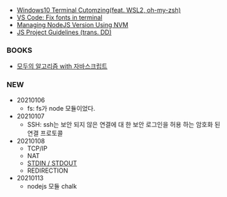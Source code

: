 - [Windows10 Terminal Cutomzing(feat. WSL2, oh-my-zsh)](https://mong9data.tistory.com/113)
- [VS Code: Fix fonts in terminal](https://medium.com/@hippojs.guo/vs-code-fix-fonts-in-terminal-761cc821ef41)
- [Managing NodeJS Version Using NVM](https://velog.io/@mayinjanuary/NVM-%EC%9D%B4%EB%9E%80-%EB%85%B8%EB%93%9CNode.js-%EB%B2%84%EC%A0%84-%EA%B4%80%EB%A6%AC%ED%95%98%EB%8A%94-%EB%B2%95)
- [JS Project Guidelines (trans. DD)](https://www.notion.so/JS-Project-Guidelines-6c815d860fa94bcb86e076ac199c9cd2)

### BOOKS

- [모두의 알고리즘 with 자바스크립트](http://www.yes24.com/Product/Goods/67453587)

### NEW

- 20210106
  - fs: fs가 node 모듈이었다.
- 20210107
  - SSH: ssh는 보안 되지 않은 연결에 대 한 보안 로그인을 허용 하는 암호화 된 연결 프로토콜
- 20210108
  - TCP/IP
  - NAT
  - [STDIN / STDOUT](https://ko.wikipedia.org/wiki/%ED%91%9C%EC%A4%80_%EC%8A%A4%ED%8A%B8%EB%A6%BC)
  - REDIRECTION
- 20210113
  - nodejs 모듈 chalk
